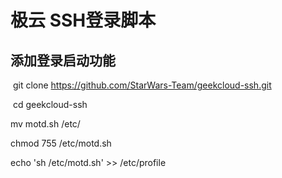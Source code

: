# 极云 SSH登录脚本

## 添加登录启动功能
  git clone https://github.com/StarWars-Team/geekcloud-ssh.git
  
  
  cd geekcloud-ssh
  
  
  mv motd.sh /etc/
  
  
  chmod 755 /etc/motd.sh 
  
  
  echo 'sh /etc/motd.sh' >> /etc/profile
